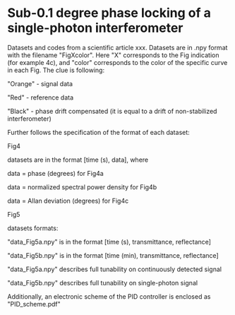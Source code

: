 # Sub-0.1 degree phase locking of a single-photon interferometer
Datasets and codes from a scientific article xxx. Datasets are in .npy format with the filename "FigXcolor". Here "X" corresponds to the Fig indication (for example 4c), and "color" corresponds to the color of the specific curve in each Fig. The clue is following:

  "Orange" - signal data

  "Red" - reference data

  "Black" - phase drift compensated (it is equal to a drift of non-stabilized interferometer)


  Further follows the specification of the format of each dataset:


  Fig4


  datasets are in the format [time (s), data], where


  data = phase (degrees) for Fig4a

  data = normalized spectral power density for Fig4b

  data = Allan deviation (degrees) for Fig4c

  Fig5


  datasets formats:


  "data_Fig5a.npy" is in the format [time (s), transmittance, reflectance]

  "data_Fig5b.npy" is in the format [time (min), transmittance, reflectance]


  "data_Fig5a.npy" describes full tunability on continuously detected signal

  "data_Fig5b.npy" describes full tunability on single-photon signal



Additionally, an electronic scheme of the PID controller is enclosed as "PID_scheme.pdf"
